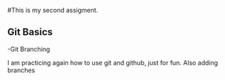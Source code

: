 #This is my second assigment. 
## Git Basics 
-Git Branching

I am practicing again how to use git and github, just for fun. Also adding branches